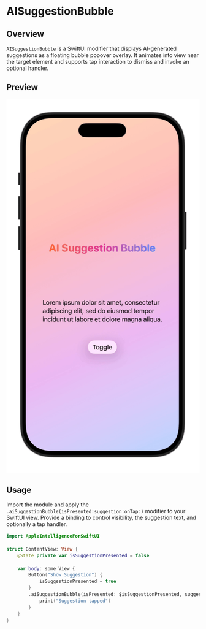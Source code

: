 # AISuggestionBubble

## Overview
`AISuggestionBubble` is a SwiftUI modifier that displays AI-generated suggestions as a floating bubble popover overlay. It animates into view near the target element and supports tap interaction to dismiss and invoke an optional handler.

## Preview
![AiSuggestionBubble Preview](./SuggestionBubble-Preview.gif)

## Usage
Import the module and apply the `.aiSuggestionBubble(isPresented:suggestion:onTap:)` modifier to your SwiftUI view. Provide a binding to control visibility, the suggestion text, and optionally a tap handler.

```swift
import AppleIntelligenceForSwiftUI

struct ContentView: View {
    @State private var isSuggestionPresented = false

    var body: some View {
        Button("Show Suggestion") {
            isSuggestionPresented = true
        }
        .aiSuggestionBubble(isPresented: $isSuggestionPresented, suggestion: "How can I help you today?") {
            print("Suggestion tapped")
        }
    }
}
